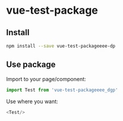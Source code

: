 # vue-test-package

## Install

```bash
npm install --save vue-test-packageeee-dp
```

## Use package

Import to your page/component: 

```js
import Test from 'vue-test-packageeee_dgp'
```

Use where you want:

```js
<Test/>
```
